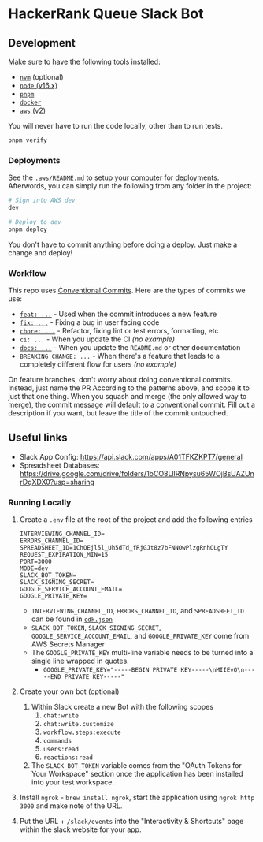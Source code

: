 # HackerRank Queue Slack Bot

## Development

Make sure to have the following tools installed:

- [`nvm`](https://github.com/nvm-sh/nvm#node-version-manager---) (optional)
- [`node` (v16.x)](https://nodejs.org/en/)
- [`pnpm`](https://pnpm.io/)
- [`docker`](https://www.docker.com/get-started)
- [`aws` (v2)](https://docs.aws.amazon.com/cli/latest/userguide/install-cliv2.html)

You will never have to run the code locally, other than to run tests.

```bash
pnpm verify
```

### Deployments

See the [`.aws/README.md`](/.aws/README.md) to setup your computer for deployments. Afterwords, you can simply run the following from any folder in the project:

```bash
# Sign into AWS dev
dev

# Deploy to dev
pnpm deploy
```

You don't have to commit anything before doing a deploy. Just make a change and deploy!

### Workflow

This repo uses [Conventional Commits](https://www.conventionalcommits.org/en/v1.0.0-beta.2/). Here are the types of commits we use:

- [`feat: ...`](https://github.com/sourceallies/hacker-rank-queue/commit/2d3e71b83b51ce9a4054098ad5d6dc665182e885) - Used when the commit introduces a new feature
- [`fix: ...`](https://github.com/sourceallies/hacker-rank-queue/commit/439e8c6fd43255546b30aaab96e121dec271c9b7) - Fixing a bug in user facing code
- [`chore: ...`](https://github.com/sourceallies/hacker-rank-queue/commit/e67d655eab0a546b58ae883b77d0bd755c9dff0f) - Refactor, fixing lint or test errors, formatting, etc
- `ci: ...` - When you update the CI _(no example)_
- [`docs: ...`](https://github.com/sourceallies/hacker-rank-queue/commit/2d30931196b014996f8a52267a4bfd1fa850d167) - When you update the `README.md` or other documentation
- `BREAKING CHANGE: ...` - When there's a feature that leads to a completely different flow for users _(no example)_

On feature branches, don't worry about doing conventional commits. Instead, just name the PR According to the patterns above, and scope it to just that one thing. When you squash and merge (the only allowed way to merge), the commit message will default to a conventional commit. Fill out a description if you want, but leave the title of the commit untouched.

## Useful links

- Slack App Config: <https://api.slack.com/apps/A01TFKZKPT7/general>
- Spreadsheet Databases: <https://drive.google.com/drive/folders/1bCO8LllRNpysu65WOjBsUAZUnrDqXDX0?usp=sharing>

### Running Locally

1. Create a `.env` file at the root of the project and add the following entries

   ```
   INTERVIEWING_CHANNEL_ID=
   ERRORS_CHANNEL_ID=
   SPREADSHEET_ID=1ChOEjl5l_Uh5dTd_fRjGJt8z7bFNNOwPlzgRnhOLgTY
   REQUEST_EXPIRATION_MIN=15
   PORT=3000
   MODE=dev
   SLACK_BOT_TOKEN=
   SLACK_SIGNING_SECRET=
   GOOGLE_SERVICE_ACCOUNT_EMAIL=
   GOOGLE_PRIVATE_KEY=
   ```

   - `INTERVIEWING_CHANNEL_ID`, `ERRORS_CHANNEL_ID`, and `SPREADSHEET_ID` can be found in [`cdk.json`](.aws/cdk.json)
   - `SLACK_BOT_TOKEN`, `SLACK_SIGNING_SECRET`, `GOOGLE_SERVICE_ACCOUNT_EMAIL`, and `GOOGLE_PRIVATE_KEY` come from AWS Secrets Manager
   - The `GOOGLE_PRIVATE_KEY` multi-line variable needs to be turned into a single line wrapped in quotes.
     - `GOOGLE_PRIVATE_KEY="-----BEGIN PRIVATE KEY-----\nMIIEvQ\n-----END PRIVATE KEY-----"`

2. Create your own bot (optional)
   1. Within Slack create a new Bot with the following scopes
      1. `chat:write`
      2. `chat:write.customize`
      3. `workflow.steps:execute`
      4. `commands`
      5. `users:read`
      6. `reactions:read`
   2. The `SLACK_BOT_TOKEN` variable comes from the "OAuth Tokens for Your Workspace" section once the application has been installed into your test workspace.
3. Install `ngrok` - `brew install ngrok`, start the application using `ngrok http 3000` and make note of the URL.
4. Put the URL + `/slack/events` into the "Interactivity & Shortcuts" page within the slack website for your app.
